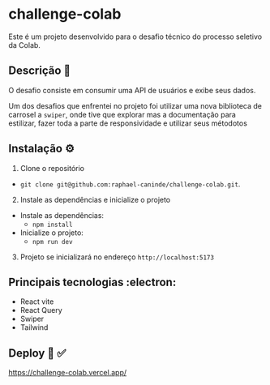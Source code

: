 # challenge-colab
Este é um projeto desenvolvido para o desafio técnico do processo seletivo da Colab.

## Descrição :page_with_curl:
O desafio consiste em consumir uma API de usuários e exibe seus dados.

 Um dos desafios que enfrentei no projeto foi utilizar uma nova biblioteca de carrosel a `swiper`, onde tive que explorar mas a documentação
para estilizar, fazer toda a parte de responsividade e utilizar seus métodotos


## Instalação :gear:

1. Clone o repositório
  * `git clone git@github.com:raphael-caninde/challenge-colab.git`.
2. Instale as dependências e inicialize o projeto
  * Instale as dependências:
    * `npm install`
  * Inicialize o projeto:
    * `npm run dev`

3. Projeto se inicializará no endereço `http://localhost:5173`

## Principais tecnologias :electron:	
* React vite
* React Query
* Swiper
* Tailwind

## Deploy :link: :white_check_mark:
https://challenge-colab.vercel.app/
